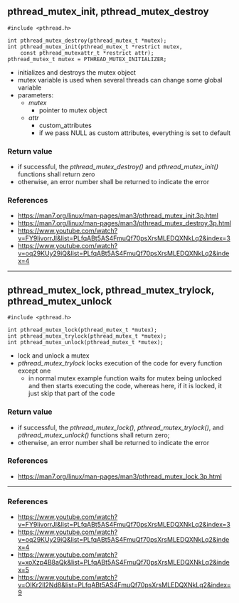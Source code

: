 ## pthread_mutex_init, pthread_mutex_destroy
    #include <pthread.h>

    int pthread_mutex_destroy(pthread_mutex_t *mutex);
    int pthread_mutex_init(pthread_mutex_t *restrict mutex,
        const pthread_mutexattr_t *restrict attr);
    pthread_mutex_t mutex = PTHREAD_MUTEX_INITIALIZER;

 - initializes and destroys the mutex object
 - mutex variable is used when several threads can change some global variable
 - parameters:
    - *mutex*
        - pointer to mutex object
    - *attr*
        - custom_attributes
        - if we pass NULL as custom attributes, everything is set to default

### Return value
 - if successful, the *pthread_mutex_destroy()* and *pthread_mutex_init()* functions shall return zero
 - otherwise, an error number shall be returned to indicate the error

### References
 - https://man7.org/linux/man-pages/man3/pthread_mutex_init.3p.html
 - https://man7.org/linux/man-pages/man3/pthread_mutex_destroy.3p.html
 - https://www.youtube.com/watch?v=FY9livorrJI&list=PLfqABt5AS4FmuQf70psXrsMLEDQXNkLq2&index=3
 - https://www.youtube.com/watch?v=oq29KUy29iQ&list=PLfqABt5AS4FmuQf70psXrsMLEDQXNkLq2&index=4

------------------------------------------------------------------------------------------------
## pthread_mutex_lock, pthread_mutex_trylock, pthread_mutex_unlock

    #include <pthread.h>

    int pthread_mutex_lock(pthread_mutex_t *mutex);
    int pthread_mutex_trylock(pthread_mutex_t *mutex);
    int pthread_mutex_unlock(pthread_mutex_t *mutex);

 - lock and unlock a mutex
 - *pthread_mutex_trylock* locks execution of the code for every function except one
    - in normal mutex example function waits for mutex being unlocked and then starts executing the code, whereas here, if it is locked, it just skip that part of the code

### Return value
 - if successful, the *pthread_mutex_lock()*, *pthread_mutex_trylock()*, and *pthread_mutex_unlock()* functions shall return zero;
 - otherwise, an error number shall be returned to indicate the error

### References
 - https://man7.org/linux/man-pages/man3/pthread_mutex_lock.3p.html

 ------------------------------------------------------------------------------------------------
 ### References
 - https://www.youtube.com/watch?v=FY9livorrJI&list=PLfqABt5AS4FmuQf70psXrsMLEDQXNkLq2&index=3
 - https://www.youtube.com/watch?v=oq29KUy29iQ&list=PLfqABt5AS4FmuQf70psXrsMLEDQXNkLq2&index=4
 - https://www.youtube.com/watch?v=xoXzp4B8aQk&list=PLfqABt5AS4FmuQf70psXrsMLEDQXNkLq2&index=5
 - https://www.youtube.com/watch?v=OIKr2ll2Nd8&list=PLfqABt5AS4FmuQf70psXrsMLEDQXNkLq2&index=9